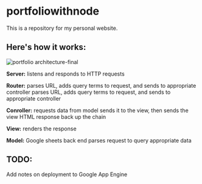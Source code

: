 # portfoliowithnode

This is a repository for my personal website. 

## Here's how it works:
![portfolio architecture-final](https://s3.amazonaws.com/geletina-images/portfolio-architecture-00.png)

__Server:__ listens and responds to HTTP requests

__Router:__ parses URL, adds query terms to request, and sends to appropriate controller parses URL, adds query terms to request, and sends to appropriate controller  

__Conroller:__ requests data from model sends it to the view, then sends the view HTML response back up the chain

__View:__ renders the response

__Model:__ Google sheets back end parses request to query appropriate data


## TODO:
Add notes on deployment to Google App Engine
